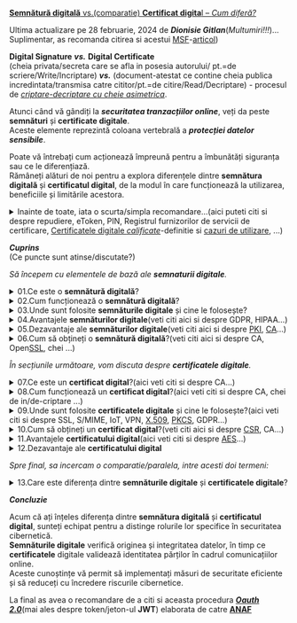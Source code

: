 
[**Semnătură digitală** vs.(comparatie) **Certificat digita**l – *Cum diferă?*](https://www.ssldragon.com/ro/blog/semnatura-digitala-vs-certificat-digital/#get-digital-signature)

Ultima actualizare pe 28 februarie, 2024 de ***Dionisie Gitlan***(*Multumiri!!!*)...<br/> 
Suplimentar, as recomanda citirea si acestui [MSF](https://support.microsoft.com/ro-ro/office/ob%C8%9Binerea-unui-certificat-digital-%C8%99i-crearea-unei-semn%C4%83turi-digitale-e3d9d813-3305-4164-a820-2e063d86e512)-[articol](https://support.microsoft.com/ro-ro/office/certificate-%C8%99i-semn%C4%83turi-digitale-8186cd15-e7ac-4a16-8597-22bd163e8e96))

**Digital Signature** ***vs.*** **Digital Certificate**<br/>
(cheia privata/secreta care se afla in posesia autorului/ pt.=de scriere/Write/Incriptare) ***vs.*** (document-atestat ce contine cheia publica incredintata/transmisa catre cititor/pt.=de citire/Read/Decriptare) - procesul de [*criptare-decriptare cu cheie asimetrica*](https://www.encryptionconsulting.com/education-center/what-is-pki/).

Atunci când vă gândiți la ***securitatea tranzacțiilor online***, veți da peste **semnături** și **certificate digitale**. <br/>Aceste elemente reprezintă coloana vertebrală a ***protecției datelor sensibile***.

Poate vă întrebați cum acționează împreună pentru a îmbunătăți siguranța sau ce le diferențiază. <br/>Rămâneți alături de noi pentru a explora diferențele dintre **semnătura digitală** și **certificatul digital**, de la modul în care funcționează la utilizarea, beneficiile și limitările acestora. <br/>

<details>
  <summary>Inainte de toate, iata o scurta/simpla recomandare...(aici puteti citi si despre repudiere, eToken, PIN, Registrul furnizorilor de servicii de certificare, <a href="https://crucial.ro/solutii-business/semnatura-electronica/">Certificatele digitale <i>calificate</i></a>-definitie si <a href="https://facturis-online.ro/e-factura/inregistrarea-in-spv-folosind-un-certificat-digital-calificat-pentru-semnatura-electronica.html">cazuri de utilizare</a>, ...)</summary>

<hr/>
  
Un [articol](https://codfiscal.net/7702/ce-este-semnatura-digitala-electronica) deosebit de interesant, oferit de catre cei de la **codfiscal.net**, pune la dispozitie o imagine a acestui proces, care vine sa ne creeze o idee despre acest masiv subiect(in aceasta postare puteti citi si despre repudiere, eToken, PIN, Registrul furnizorilor de servicii de certificare...).

[<img src="https://codfiscal.net/media/800px-Digital_Signature_diagram.svg_-768x576.png.webp">Digital-Signature diagram</img>](Digital_Signature_diagram)

Iata aici, cateva lucruri interesante care ... pot fi consultate in aceasta postare:

...

O **semnatura electronica extinsa** trebuie sa indeplineasca cumulativ, urmatoarele conditii:
1. Este legata in mod unic de semnatar.
2. Asigura identificarea semnatarului.
3. Este creata prin mijloace controlate exclusiv de semnatar.
4. Este legata de documentul in forma electronica la care se raporteaza in asa fel incat orice modificare a documentului, ulterioara semnarii, sa duca automat la invalidarea semnaturii.

...

**Semnatura digitala** se bazeaza pe trei algoritmi:
– Algoritmul de selectare aleatoare a unei chei private care se va asocia unei chei publice
– Algoritmul de semnare care, aplicat unei chei private si unui document digital, genereaza semnatura digitala
– Algoritmul de verificare a semnaturii digitale, care aplicat cheii publice si semnaturii digitale, accepta sau respinge mesajul de conformitate.

**Certificatul digital calificat** emis asigura „identitatea virtuala” a posesorului si permite crearea de semnatura electronica cu valoare legala (extinsa), permitand identificarea fara echivoc, in baza garantarii integritatii, autenticitatii si nerepudierii mesajelor si documentelor electronice.

**Certificatele digitale calificate** pot fi utilizate in relatia cu:<br/>
– [Agentia Nationala de Administrare Fiscala](https://iapp.ro/articol/generare-token-anaf-folosind-certificat-digital-din-php-oauth2) ([**ANAF**](https://static.anaf.ro/static/10/Anaf/Informatii_R/API/Oauth_procedura_inregistrare_aplicatii_portal_ANAF.pdf)), pt depunere de [declaratii](https://static.anaf.ro/static/10/Anaf/Declaratii_R/instructiuni/Instructiuni_D200.htm) si alte documente justificative,...<br/>
– Casa Nationala de Asigurari de Sanatate (**CNAS**),<br/>
– Inspectoratul Teritorial de Munca (**ITM**),<br/>
– Oficiul National al Registrului Comertului (**ONRC**),<br/>
– Monitorul Oficial(**MO**),<br/>
– Depozitarul Central(**DC/[RoClear](https://www.roclear.ro/)**),<br/>
– Comisia Nationala a Valorilor Mobiliare (**CNVM**), etc<br/>
– Autoritatile contractante din cadrul Sistemului Electronic de Achizitii Publice (***SEAP***)– pentru semnarea si transmiterea electronica a documentelor solicitate de acestia, etc<br/>
– Comisia de Supraveghere a Sistemului de Pensii Private (**CSSP**) – pentru transmiterea raportarilor<br/>
– Partenerii de afaceri – pentru transmiterea electronica a corespondentei cu implicatii legale(contracte,documente cu valoare legala, etc)<br/>
– Departamentele companiei – pentru transmiterea corespondentei cu valoare legala si implementarea fluxurilor de documente.<br/>

...

Tot in acest articol veti regasi si o comparatie intre **semnatura electronica**(avand drept suport un dispozitiv digital de memorare/persistenta) si semnatura holografa(avand drept suport hartia).

...

***Nota:*** <br/>Asadar in acest moment, trebuie retinut, dintr-o perspectiva generala/abstracta/sintetica, doar [<img href="http://codfiscal.net/media/800px-Digital_Signature_diagram.svg_-510x382.png">modul de semnare si verificare a documentului digital semnat electronic</img>](https://codfiscal.net/media/800px-Digital_Signature_diagram.svg_-510x382.png)!

<hr/>
  
</details>


***Cuprins***<br/>
(Ce puncte sunt atinse/discutate?)

*Să începem cu elementele de bază ale **semnaturii digitale**.*


<details>
  <summary>01.Ce este o <b>semnătură digitală</b>?</summary>
    
<hr/>

O **semnătură digitală** este un tip de [semnătură electronică](https://www.adr.gov.ro/semnatura-electronica-trusted-list/)(un termen cu sens/semantica mai larg[a]) care utilizează o tehnică criptografică pentru a autentifica originea și integritatea documentelor, mesajelor sau programelor informatice digitale. <br/>Acesta utilizează un [algoritm matematic](https://www.ssldragon.com/ro/blog/encryption-types-algorithms/) pentru a genera o amprentă digitală unică, sau “semnătură”, pentru o anumită bucată de date. <br/>Această semnătură este individuală pentru expeditor și pentru conținutul semnat, asigurând identitatea expeditorului și garantând că datele rămân intacte în timpul transmiterii.

**Semnăturile digitale** sunt clasificate după cum urmează:

 - Semnături de ***clasa 1*** (semnături de *e-mail*):<br/>
   Aceste semnături verifică legătura dintre o adresă de e-mail și proprietarul său legitim, asigurând autenticitatea e-mailurilor.
 - Semnăturile din ***clasa 2*** (semnături bazate pe *identitate*):<br/>
   Acest tip de semnătură validează identificarea unei persoane prin compararea acesteia cu o bază de date verificată în prealabil.
 - Semnăturile din ***clasa 3*** (semnături validate în *persoană*):<br/>
   Aceste semnături sunt acordate după validarea persoanei care depune cererea în persoană, asigurând un nivel mai ridicat de [încredere](https://www.mn.uio.no/ifi/english/people/aca/josang/publications/jos2013-crypsis.pdf) și validare pentru tranzacțiile financiare esențiale, cum ar fi platformele de cumpărături online și licitațiile electronice.



<hr/>

</details>

<details>
<summary>02.Cum funcționează o <b>semnătură digitală</b>?</summary>

<hr/>

Acum, să vedem cum funcționează pas cu pas.

 - ***Creație***:<br/>
 Pentru a semna un document digital, semnatarul creează mai întâi o **semnătură digitală** unică folosind un [algoritm criptografic](https://www.ssldragon.com/ro/blog/encryption-types-algorithms/), așa cum este specificat în standardul de **semnătură digitală**. <br/>Acest algoritm asigură securitatea și unicitatea semnăturii.
 - ***Criptare***: <br/>
 **Semnătura digitală** este apoi [criptată](https://www.ssldragon.com/ro/blog/what-is-encryption/) cu ajutorul [cheii private](https://www.ssldragon.com/ro/blog/cheie-privata-ssl/) a semnatarului, care face parte dintr-o pereche de chei(cheia privata/de scriere si cheia publica/de citire) asociată cu un ***certificat*** de **semnătură digitală**. <br/>Acest ***certificat***, emis de o [autoritate de certificare](https://www.ssldragon.com/ro/blog/certificate-authority/) de încredere, conține informații despre identitatea și [cheia publică](https://www.ssldragon.com/ro/blog/public-key-cryptography/) a semnatarului.
 - ***Anexare***:<br/>
**Semnătura digitală** criptată este atașată(anexată) la documentul digital, fie ca fișier separat, fie integrată în documentul în sine. <br/>Acest proces garantează că semnătura este inseparabilă de documentul pe care îl autentifică.
 - ***Verificare***:<br/>
 La primirea documentului semnat digital, destinatarul utilizează cheia publică a semnatarului, obținută din ***certificatul*** de **semnătură digitală**, pentru a decripta semnătura. <br/>Această etapă verifică autenticitatea semnăturii și asocierea acesteia cu documentul.
 - ***Verificarea integrității***:<br/>
 Destinatarul efectuează o verificare a integrității documentului cu ajutorul unei funcții hash. <br/>Acesta confirmă faptul că documentul nu a fost modificat de când a fost semnat, menținând astfel integritatea acestuia.
 - ***Autentificare***: <br/>
 Dacă semnătura decriptată corespunde documentului și dacă verificarea integrității trece, destinatarul poate avea încredere că documentul este autentic și că nu a fost modificat.

<hr/>

</details>

<details>
<summary>03.Unde sunt folosite <b>semnăturile digitale</b> și cine le folosește?</summary>

<hr/>

**Semnăturile digitale** sunt adoptate pe scară largă în diverse industrii, de la agenții guvernamentale la corporații private. <br/>Acestea reprezintă o alternativă mai sigură la semnăturile electronice tradiționale prin utilizarea unor algoritmi complecși.

Această tehnologie este esențială în sectoarele în care [securitatea datelor](https://www.ssldragon.com/ro/blog/protect-sensitive-data/) și dovada identității digitale sunt esențiale. <br/>În industria bancară și financiară, **semnăturile digitale** securizează tranzacțiile și acordurile, în timp ce, în mediul juridic, ele confirmă autenticitatea documentelor legale.

Furnizorii de servicii medicale utilizează **semnăturile digitale** pentru a proteja dosarele pacienților, iar entitățile guvernamentale le folosesc pentru a securiza documentele oficiale și pentru a simplifica procesele administrative. <br/>În plus, o **semnătură digitală** protejează activele digitale ale tuturor tipurilor de întreprinderi. <br/>Adoptarea acestora evidențiază accentul pus pe integritatea, eficiența și conformitatea datelor în tranzacțiile electronice.

<hr/>

</details>

<details>
  <summary>04.Avantajele <b>semnăturilor digitale</b>(veti citi aici si despre GDPR, HIPAA...)</summary>

<hr/>

Prin utilizarea criptografiei, **semnăturile digitale** vă securizează datele, făcând practic imposibilă modificarea conținutului unui document de către părți neautorizate fără a fi detectate. <br/>Această caracteristică fundamentală a integrității datelor înseamnă că puteți avea încredere că informațiile prezentate într-un [document semnat digital](https://www.ssldragon.com/ro/blog/send-documents-securely-via-email/) sunt exact așa cum a intenționat semnatarul.

Atunci când utilizați **semnături digitale**, nu protejați doar documentele. <br/>De asemenea, simplificați procedurile și îmbunătățiți securitatea generală. Iată câteva beneficii cheie:

 - ***Eficiență***:<br/>
 Tranzacțiile sunt mai rapide, deoarece documentele pot fi semnate și trimise în format digital, eliminând necesitatea prezenței fizice sau a trimiterii prin poștă.
 - ***Reducerea costurilor***: <br/>
 Reduce nevoia de hârtie, tipărire și francatură, ceea ce se traduce în economii semnificative în timp.
 - ***Legitimitate juridică***: <br/>
 În multe jurisdicții, **semnăturile digitale** au același statut juridic ca și semnăturile tradiționale scrise de mână.
 - ***Securitate sporită***: <br/>
 Caracteristici precum marcarea timpului și identificarea unică a semnatarului adaugă niveluri de securitate care depășesc ceea ce este posibil cu documentele fizice.
 - ***Acceptare globală***: <br/>
 **Semnăturile digitale** sunt recunoscute și acceptate pe scară largă dincolo de frontiere, facilitând tranzacțiile comerciale internaționale.
 - ***Respectarea reglementărilor***: <br/>
 **Semnăturile digitale** ajută organizațiile să respecte diverse cerințe de reglementare legate de autentificarea și integritatea documentelor, cum ar fi [GDPR](https://en.wikipedia.org/wiki/General_Data_Protection_Regulation) în Uniunea Europeană sau [HIPAA](https://en.wikipedia.org/wiki/Health_Insurance_Portability_and_Accountability_Act) în sectorul sănătății.

<hr/>

</details>

<details>
  <summary>05.Dezavantaje ale <b>semnăturilor digitale</b>(veti citi aici si despre <a href="https://www.ssldragon.com/ro/blog/pem-file/">PKI</a>, <a href="https://www.ssldragon.com/ro/blog/public-key-infrastructure/">CA</a>...)</summary>

<hr/> 

 - ***Complexitatea în gestionarea cheilo*r**: <br/>
 Gestionarea cheilor criptografice și a ***certificatelor*** reprezintă o provocare, necesitând resurse și expertiză suplimentare pentru a asigura o implementare corectă.
 - ***Încrederea în infrastructura tehnologică***: <br/>
 **Semnăturile digitale** depind de [infrastructura de chei publice (Public Key Infrastructure – PKI)](https://www.ssldragon.com/ro/blog/public-key-infrastructure/), inclusiv de platforme sigure și [autorități de certificare](https://en.wikipedia.org/wiki/Public_key_infrastructure)([CA](https://legislatie.just.ro/Public/DetaliiDocument/122333)) de încredere, care pot fi dificil de stabilit și de menținut în medii diferite(a se citi si despre [*PKI centralizate* vs. *PKI distribuite/p2p*](https://www.sciencedirect.com/science/article/pii/S2096720924000526) ori despre [*Zero-Trust*](https://blogs.nvidia.com/blog/what-is-zero-trust/)).
 - ***Probleme de compatibilitate***: <br/>
 Compatibilitatea software-ului este crucială, deoarece acesta trebuie să susțină tehnologia specifică de **semnătură digitală**, adăugând un alt nivel de complexitate la proces.
 - ***Provocări legate de standardizare***: <br/>
 Stabilirea unei interacțiuni armonioase între diverse sisteme necesită standardizare, având în vedere metodele și tehnologiile variate implicate în implementarea **semnăturii digitale**.
 - ***Considerații financiare***: <br/>
   Utilizarea eficientă a **semnăturilor digitale** implică în mod frecvent achiziționarea de **certificate digitale** și de software de verificare, ceea ce poate genera [costuri](https://www.sciencedirect.com/topics/computer-science/public-key-infrastructure) substanțiale atât pentru expeditori, cât și pentru destinatari.

<hr/>

</details>

<details>
<summary>06.Cum să obțineți o <b>semnătură digitală</b>?(veti citi aici si despre CA, Open<a href="https://en.wikipedia.org/wiki/SSL">SSL</a>, chei ...)</summary>
  
<hr/>

Obținerea unei **semnături digitale** necesită o serie de etape tehnice. <br/>Totul începe cu alegerea unei autorități de certificare terță parte. <br/>Această selecție inițială este foarte importantă, deoarece fiabilitatea și securitatea **semnăturii digitale** depind de integritatea [AC](https://ca.stsisp.ro/)([Autoritatii de Certificare](https://ca.stsisp.ro/download/Ghid_instalare_certificate.pdf)).

 - ***Selectați o autoritate de certificare de încredere***: <br/>
 Începeți prin a alege o autoritate de certificare de încredere, cunoscută pentru măsurile sale de securitate solide.
 - ***Verificați identitatea dumneavoastră***: <br/>
Trimiteți documentele necesare pentru a confirma identitatea dumneavoastră sau a organizației dumneavoastră în vederea validării.
 - ***Generarea perechii de chei***: <br/>
Utilizați un [software](http://php.adamharvey.name/manual/ro/book.openssl.php) [criptografic](https://www.php.net/manual/en/function.openssl-sign.php), cum ar fi [OpenSSL](https://www.ssldragon.com/ro/blog/what-is-openssl/), pentru a genera o cheie privată(de incriptare) și una publică(de decriptare) – esențiale pentru crearea și verificarea **semnăturii digitale**(as recomanda sa studiati si certificatele [auto-semnate](https://www.ssldragon.com/ro/how-to/openssl/create-self-signed-certificate-openssl/) / [self-signed](https://stackoverflow.com/questions/14464441/how-to-create-a-self-signed-x509-certificate-with-both-private-and-public-keys)).
 - ***Obțineți semnătura digitală***: <br/>
Autoritatea de certificare(AC) emite un ***certificat*** de **semnătură digitală**, care face legătura între identitatea dumneavoastră și cheia dumneavoastră publică. <br/>Asigură autenticitatea **semnăturilor digitale**.
 - ***Instalare și utilizare***: <br/>
Instalați ***certificatul*** de **semnătură digitală** pe serverul sau aplicația dumneavoastră pentru a semna digital documentele în siguranță.

După cum vedeți, am menționat deja ***certificatul digital*** în contextul **semnăturilor digitale**, deoarece acestea fac parte dintr-un sistem mai mare care protejează datele digitale. <br/>

<hr/>

</details>

*În secțiunile următoare, vom discuta despre **certificatele digitale**.*

<details>
<summary>07.Ce este un <b>certificat digital</b>?(aici veti citi si despre CA...)</summary>

<hr/>

Un **certificat digital** este un document electronic utilizat pentru a verifica identitatea unei entități, cum ar fi o persoană, un computer, un site web sau o organizație, prin intermediul rețelelor digitale precum internetul. <br/>Acesta conține informații despre identitatea entității, cheia publică și ***semnătura digitală*** a unei terțe părți de încredere, cunoscută sub numele de autoritate de certificare([*AC*](https://sts.ro/ro/servicii-sts/) sau [*CA*](https://sts.ro/ro/servicii-sts/)), care confirmă autenticitatea informațiilor.

<hr/>

</details>

<details>
<summary>08.Cum funcționează un <b>certificat digital</b>?(aici veti citi si despre CA, chei de in/de-criptare ...)</summary>

<hr/>  

Iată o explicație pas cu pas a modului în care funcționează **certificatele digitale**:

 - ***Criptografia cu cheie publică***: <br/>**Certificatele digitale** se bazează pe [criptografia cu cheie publică](https://www.ssldragon.com/ro/blog/public-key-cryptography/). <br/>Acest sistem utilizează perechi de chei: o cheie publică și o cheie privată.
 - ***Cheia privată a expeditorului***: <br/>Atunci când un expeditor dorește să transmită informații în siguranță, acesta își folosește cheia privată pentru a crea o **semnătură digitală** pentru date. <br/>Această semnătură este unică pentru expeditor și pentru datele transmise.
 - ***Cheia publică a expeditorului***: <br/>Cheia publică a expeditorului este disponibilă pentru oricine are nevoie să verifice identitatea expeditorului sau să decripteze datele criptate cu cheia privată a expeditorului.
 - ***Chei publice*** și ***Chei private***: <br/>Expeditorul își păstrează secretă cheia privată și nu o împărtășește niciodată cu nimeni. <br/>Cu toate acestea, aceștia își distribuie gratuit cheia publică altora.
 - ***CA emite certificate digitale***: <br/>Aceste **certificate** conțin cheia publică a expeditorului și alte informații de identificare, cum ar fi numele și organizația acestuia.
 - ***Semnătură digitală***: <br/>AC semnează digital **certificatele** cu ajutorul cheii sale private, asigurând autenticitatea informațiilor.
 - ***Verificare***: <br/>Atunci când un destinatar primește date de la expeditor, acesta utilizează cheia publică a expeditorului (obținută din **certificatul digital**) pentru a verifica ***semnătura digitală*** a datelor. <br/>În cazul în care semnătura corespunde cheii publice a expeditorului, destinatarul poate fi sigur că datele nu au fost falsificate și că provin într-adevăr de la expeditorul declarat.

<hr/>

</details>

<details>
<summary>09.Unde sunt folosite <b>certificatele digitale</b> și cine le folosește?(aici veti citi si despre SSL, S/MIME, IoT, VPN, <a href="https://phpseclib.sourceforge.net/x509/tutorial.html">X.509</a>, <a href="https://www.php.net/manual/en/function.openssl-pkcs7-sign.php">PKCS</a>, GDPR...)</summary>  

<hr/>

Exemplele de mai jos ilustrează diversele industrii și entități care se bazează pe **certificatele digitale** pentru a stabili tranzacții și comunicații online sigure.

 - ***Browsere de site-uri web***: <br/>Browsere precum Google Chrome, Mozilla Firefox, Microsoft Edge și Apple Safari utilizează **certificate digitale**, cunoscute și sub numele de [certificate SSL](https://www.ssldragon.com/ro/blog/what-is-ssl-certificate/), pentru a verifica identitatea site-urilor web, pentru a stabili conexiuni sigure, pentru a afișa indicatori de securitate pentru utilizatori și pentru a-i avertiza cu privire la riscurile potențiale.
 - ***Securitatea e-mailurilor***: <br/>**Certificatele digitale**, în special [certificatele S/MIME](https://www.ssldragon.com/ro/blog/ce-este-certificat-s-mime/), sunt utilizate pentru a cripta e-mailurile trimise între utilizatori, asigurând că numai destinatarii pot accesa conținutul mesajelor.
 - ***Site-uri de comerț electronic***: <br/>Site-uri precum Amazon, eBay și Shopify utilizează **certificate digitale** pentru a securiza tranzacțiile online, asigurându-se că informațiile dumneavoastră personale și financiare rămân confidențiale în timpul achizițiilor.
 - ***Dispozitive IoT***: <br/>Dispozitivele [Internet of Things (IoT)](https://www.ssldragon.com/ro/blog/iot-device-certificate/), cum ar fi termostatele inteligente, camerele de securitate și dispozitivele purtabile, utilizează **certificate digitale** pentru a stabili conexiuni sigure cu alte dispozitive sau servere, protejând datele transmise prin rețea.
 - ***Furnizori de VPN***: <br/>[Rețeaua privată virtuală (VPN )](https://www.ssldragon.com/ro/blog/https-vs-vpn/) utilizează **certificate digitale** pentru a autentifica și cripta conexiunile dintre dispozitivele utilizatorilor și serverele VPN, asigurând confidențialitatea și securitatea în timpul navigării pe internet.
 - ***Companii de software***: <br/>Dezvoltatorii folosesc [certificate de semnare a codurilor](https://www.ssldragon.com/ro/blog/what-is-code-signing-certificate/) pentru a-și semna aplicațiile software, asigurând astfel utilizatorii că produsele descărcate sunt autentice.

Caracteristicile **certificatelor digitale**

Iată o listă a celor mai importante caracteristici ale unui **certificat digital**:

 - ***Autentificare***: <br/>Verifică identitatea persoanelor, a dispozitivelor sau a entităților în cadrul tranzacțiilor online.
Integritatea datelor**: <br/>Asigură că datele rămân neschimbate și nealterate în timpul transmiterii.
 - ***Criptare***: <br/>Protejează datele prin transformarea lor într-un format ilizibil care poate fi decriptat numai cu ajutorul cheii private corespunzătoare.
 - ***Gestionarea cheilor***: <br/>Facilitează generarea, stocarea și distribuirea în siguranță a cheilor criptografice.
 - ***Revocare***: <br/>Permite invalidarea **certificatelor** în cazul în care acestea sunt compromise sau nu mai sunt demne de încredere.
 - ***Conformitate***: <br/>Respectă [standardele](https://www.wolfssl.com/x-509-alternative-public-key-and-signature/) și [reglementările](https://grimoire.carcano.ch/blog/x509-certificates-howto-a-public-key-infrastructure-tutorial/) din industrie, cum ar fi [X.509](https://www.ssldragon.com/ro/blog/ce-este-un-certificat-x-509/), [PKCS](https://en.wikipedia.org/wiki/PKCS) și [GDPR](https://en.wikipedia.org/wiki/General_Data_Protection_Regulation).
 - ***Perioada de valabilitate***: <br/>Specifică durata pentru care **certificatul** este considerat valabil [înainte de a fi reînnoit sau reemis](https://www.ssldragon.com/ro/blog/renew-ssl-certificates/).

<hr/>

</details>

<details>
  <summary>10.Cum să obțineți un <b>certificat digital</b>?(veti citi aici si despre <a href="https://www.ssldragon.com/ro/blog/conversie-crt-pem/">CSR</a>, CA...)</summary>

<hr/>

Spre exemplu, iata care este procedura/oferta intr-un caz particular de utilitate:<br/> 

[SSL Dragon](https://www.ssldragon.com/ro/) oferă **certificate** la prețuri accesibile pentru orice nevoie, de la autentificarea site-urilor web la securitatea e-mailurilor și protecția software-ului. <br/>Puteți utiliza [Expertul SSL](https://www.ssldragon.com/ro/ssl-certificates/ssl-wizard/) pentru a găsi cel mai bun **certificat digital** pentru proiectul dumneavoastră. Iată o scurtă trecere în revistă:

 - 1.Alegeți o autoritate de certificare în funcție de nevoile de securitate și de buget.
 - 2.Generați o [cerere de semnare a certificatului (CSR)](https://www.ssldragon.com/ro/blog/certificate-signing-request-csr/) cu [cheile](https://www.ssldragon.com/ro/how-to/install-ssl-certificate/xampp/) [serverului](https://gist.github.com/IsmailShurrab/09e8577feae44531e71d65e02d1c683c) și [informațiile](http://ares.utcluj.ro/tsi/index_files/Laborator%20SSL.pdf) despre [organizație/companie](https://www.simplilearn.com/tutorials/php-tutorial/php-using-xampp).
 - 3.Trimiteți [CSR](https://en.wikipedia.org/wiki/Certificate_signing_request) la CA pentru a începe procesul de depunere a cererii.
 - 4.Așteptați până când CA validează detaliile, inclusiv organizația și proprietatea domeniului.
 - 5.Descărcați și [instalați certificatul emis](https://www.ssldragon.com/ro/how-to/install-ssl-certificate/) pe server.

<hr/>

</details>

<details>
  <summary>11.Avantajele <b>certificatului digital</b>(aici veti citi si despre <a href="https://medium.com/@london.lingo.01/unlocking-the-power-of-php-encryption-secure-data-transmission-and-encryption-algorithms-c5ed7a2cb481">AES</a>...)</summary>

<hr/>

Fără **certificate digitale**, trimiterea de date în siguranță pe internet nu ar fi posibilă. Iată care sunt principalele lor beneficii:

 - ***Criptare puternică***: <br/>**Certificatele digitale** utilizează [criptarea AES](https://www.ssldragon.com/ro/blog/rsa-aes-encryption/), un standard de criptare acceptat pe scară largă și foarte sigur care protejează datele partajate.
 - ***Autentificare***: <br/>Oferă un mijloc fiabil de verificare a identității utilizatorilor, dispozitivelor sau entităților implicate în tranzacții online, reducând riscul de uzurpare a identității sau de fraudă.
 - ***Scalabilitate***: <br/>**Certificatele digitale** oferă scalabilitate, permițând gestionarea și implementarea eficientă în rețele de mari dimensiuni și în diverse aplicații, fără a compromite securitatea sau performanța.
 - ***Încredere***: <br/>**Certificatele digitale** stabilesc încrederea în interacțiunile online prin validarea autenticității părților implicate, permițând un mediu sigur pentru comerțul electronic, comunicare și alte tranzacții digitale.
<hr/>
</details>

<details>
<summary>12.Dezavantaje ale <b>certificatului digital</b></summary>

<hr/>
  
 - **Cost**: <br/>
 Majoritatea certificatelor digitale costă în jur de 100 de dolari sau mai puțin, dar unele tipuri sunt mai scumpe. <br/>Implementarea și întreținerea acestora poate afecta bugetul dumneavoastră, inclusiv taxele de emitere a certificatelor, configurarea infrastructurii și cheltuielile de gestionare continuă, în special în cazul implementărilor pe scară largă.
 - **Sofisticare**: <br/>
 Gestionarea certificatelor digitale implică complexități, cum ar fi generarea cheilor, reînnoirea certificatelor și [gestionarea revocării](https://www.ssldragon.com/ro/blog/lista-de-revocare-a-certificatelor/), care necesită expertiză specializată.
 - **Punct unic de eșec**: <br/>
 Dependența de o autoritate de certificare centralizată pentru emiterea și validarea certificatelor poate crea un singur punct de eșec, putând perturba sisteme întregi în cazul în care autoritatea de certificare este compromisă.
 - **Managementul ciclului de viață al certificatelor**: <br/>
 Certificatele digitale au o durată de viață limitată și necesită o reînnoire sau înlocuire în timp util pentru a menține continuitatea operațională. <br/>Negestionarea eficientă a ciclurilor de viață ale certificatelor poate duce la întreruperi ale serviciilor sau la vulnerabilități de securitate.

<hr/>

</details>

*Spre final, sa incercam o comparatie/paralela, intre acesti doi termeni:*

<details>
  <summary>13.Care este diferența dintre <b>semnăturile digitale</b> și <b>certificatele digitale</b>?</summary>

<hr/>

**Semnăturile digitale** și **certificatele** funcționează în tandem pentru a asigura *autenticitatea* și *integritatea* documentelor sau a comunicațiilor electronice, dar au *scopuri diferite*.

O **semnătură digitală** este ca o amprentă digitală virtuală care identifică în mod unic ***expeditorul*** mesajului sau ***autorul*** documentului. <br/>Acesta este creat cu ajutorul unui algoritm criptografic atașat(ex. AES,RSA,...) la document sau mesaj. <br/>Atunci când cineva semnează(digital) un document digital, el formează o reprezentare matematică a documentului, care îi este unică.

Această **semnătură** poate fi *verificată* de catre oricine(destinatar, cititor...) care utilizează *cheia publică* a semnatarului, asigurându-se că documentul nu a fost modificat(este original) și că provine de la expeditorul declarat.

Pe de altă parte, un **certificat digital** este ca o carte de identitate digitală emisă de o ***AC(autoritate de certificare)***. <br/>Acesta conține informații despre deținătorul certificatului(cum ar fi *denumirea comercială* și *cheia publică*), și este utilizat pentru a verifica *proprietatea* și *identitatea*.

Atunci când cineva(destinatar, cititor,...) primește un document semnat digital, poate folosi **certificatul digital** al semnatarului(expeditor, autor...) pentru a verifica autenticitatea semnăturii. <br/>Acest lucru este posibil deoarece **certificatul digital** este emis de o ***autoritate de certificare(AC)*** de încredere([*trusted*](https://www.thesslstore.com/blog/pki-architecture-fundamentals-of-designing-a-private-pki-system/)), ceea ce înseamnă că informațiile pe care le conține au fost verificate și că se poate avea încredere([*trust*](https://medium.com/@meghdadshamsaei/trust-model-implementation-by-pki-7cddcdb72513)) în ele.

<hr/>

</details>

***Concluzie***

Acum că ați înțeles diferența dintre **semnătura digitală** și **certificatul digital**, sunteți echipat pentru a distinge rolurile lor specifice în securitatea cibernetică. <br/>**Semnăturile digitale** verifică originea și integritatea datelor, în timp ce **certificatele** digitale validează identitatea părților în cadrul comunicațiilor online. <br/>Aceste cunoștințe vă permit să implementați măsuri de securitate eficiente și să reduceți cu încredere riscurile cibernetice.

La final as avea o recomandare de a  citi si aceasta procedura [***Oauth 2.0***](https://static.anaf.ro/static/10/Anaf/Informatii_R/API/Oauth_procedura_inregistrare_aplicatii_portal_ANAF.pdf)(mai ales despre token/jeton-ul **JWT**) elaborata de catre [**ANAF**](https://www.anaf.ro/anaf/internet/ANAF/servicii_online/inreg_api)

